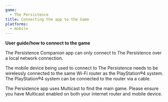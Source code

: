 ```yaml
---
game:
  - The Persistence
title: Connecting the app to the Game
platforms:
  - mobile
---
```

**User guide/how to connect to the game**

The Persistence Companion app can only connect to The Persistence over a local network connection.

The mobile device being used to connect to The Persistence needs to be wirelessly connected to the same Wi-Fi router as the PlayStation®4 system. The PlayStation®4 system can be connected to the router via a cable.

The Persistence app uses Multicast to find the main game. Please ensure you have Multicast enabled on both your internet router and mobile device.
